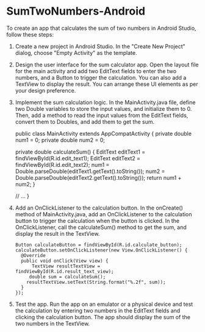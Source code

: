 # SumTwoNumbers-Android


To create an app that calculates the sum of two numbers in Android Studio, follow these steps:

1. Create a new project in Android Studio. In the "Create New Project" dialog, choose "Empty Activity" as the template.

2. Design the user interface for the sum calculator app. Open the layout file for the main activity and add two EditText fields to enter the two numbers, and a Button to trigger the calculation. You can also add a TextView to display the result. You can arrange these UI elements as per your design preference.

3. Implement the sum calculation logic. In the MainActivity.java file, define two Double variables to store the input values, and initialize them to 0. Then, add a method to read the input values from the EditText fields, convert them to Doubles, and add them to get the sum.

    public class MainActivity extends AppCompatActivity {
    private double num1 = 0;
    private double num2 = 0;

    private double calculateSum() {
        EditText editText1 = findViewById(R.id.edit_text1);
        EditText editText2 = findViewById(R.id.edit_text2);
        num1 = Double.parseDouble(editText1.getText().toString());
        num2 = Double.parseDouble(editText2.getText().toString());
        return num1 + num2;
    }

    // ...
}

4. Add an OnClickListener to the calculation button. In the onCreate() method of MainActivity.java, add an OnClickListener to the calculation button to trigger the calculation when the button is clicked. In the OnClickListener, call the calculateSum() method to get the sum, and display the result in the TextView.


       Button calculateButton = findViewById(R.id.calculate_button);
       calculateButton.setOnClickListener(new View.OnClickListener() {
         @Override
         public void onClick(View view) {
             TextView resultTextView = findViewById(R.id.result_text_view);
            double sum = calculateSum();
           resultTextView.setText(String.format("%.2f", sum));
         }
       });
       
 5. Test the app. Run the app on an emulator or a physical device and test the calculation by entering two numbers in the EditText fields and clicking the calculation button. The app should display the sum of the two numbers in the TextView.
